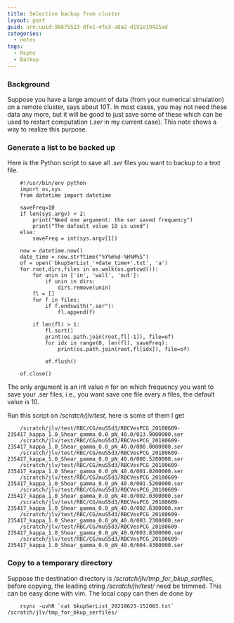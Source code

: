 ```yaml
---
title: Selective backup from cluster
layout: post
guid: urn:uuid:98675523-dfe1-4fe3-a0a2-d191e19425ad
categories:
  - notes
tags:
  - Rsync
  - Backup
---
```


### Background
Suppose you have a large amount of data (from your numerical simulation) on a remote cluster, says about 10T. 
In most cases, you may not need these data any more, but it will be good to just save some of these which can be used to restart computation (_.ser_  in my current case).
This note shows a way to realize this purpose.

### Generate a list to be backed up
Here is the Python script to save all _.ser_ files you want to backup to a text file.
```
    #!/usr/bin/env python
    import os,sys 
    from datetime import datetime
    
    saveFreq=10
    if len(sys.argv) < 2:
        print("Need one argument: the ser saved frequency")
        print("The dafault value 10 is used")
    else:
        saveFreq = int(sys.argv[1])
    
    now = datetime.now()
    date_time = now.strftime("%Y%m%d-%H%M%S")
    of = open('bkupSerList_'+date_time+'.txt', 'a')
    for root,dirs,files in os.walk(os.getcwd()): 
        for unin in ['in', 'wall', 'out']:
            if unin in dirs:
                dirs.remove(unin)
        fl = []
        for f in files: 
            if f.endswith(".ser"):
                fl.append(f)
        
        if len(fl) > 1:
            fl.sort()
            print(os.path.join(root,fl[-1]), file=of)
            for idx in range(0, len(fl), saveFreq):
                print(os.path.join(root,fl[idx]), file=of)
    
            of.flush()
    
    of.close()
```

The only argument is an int value _n_ for on which frequency you want to save your .ser files, 
i.e., you want save one file every _n_ files, the default value is 10.

Run this script on _/scratch/jlv/test_, here is some of them I get 
```
    /scratch/jlv/test/RBC/CG/muS5d3/RBCVesPCG_20180609-235417_kappa_1.0_Shear_gamma_0.0_pN_40.0/013.9000000.ser
    /scratch/jlv/test/RBC/CG/muS5d3/RBCVesPCG_20180609-235417_kappa_1.0_Shear_gamma_0.0_pN_40.0/000.0000000.ser
    /scratch/jlv/test/RBC/CG/muS5d3/RBCVesPCG_20180609-235417_kappa_1.0_Shear_gamma_0.0_pN_40.0/000.5200000.ser
    /scratch/jlv/test/RBC/CG/muS5d3/RBCVesPCG_20180609-235417_kappa_1.0_Shear_gamma_0.0_pN_40.0/001.0200000.ser
    /scratch/jlv/test/RBC/CG/muS5d3/RBCVesPCG_20180609-235417_kappa_1.0_Shear_gamma_0.0_pN_40.0/001.5200000.ser
    /scratch/jlv/test/RBC/CG/muS5d3/RBCVesPCG_20180609-235417_kappa_1.0_Shear_gamma_0.0_pN_40.0/002.0300000.ser
    /scratch/jlv/test/RBC/CG/muS5d3/RBCVesPCG_20180609-235417_kappa_1.0_Shear_gamma_0.0_pN_40.0/002.6300000.ser
    /scratch/jlv/test/RBC/CG/muS5d3/RBCVesPCG_20180609-235417_kappa_1.0_Shear_gamma_0.0_pN_40.0/003.2300000.ser
    /scratch/jlv/test/RBC/CG/muS5d3/RBCVesPCG_20180609-235417_kappa_1.0_Shear_gamma_0.0_pN_40.0/003.8300000.ser
    /scratch/jlv/test/RBC/CG/muS5d3/RBCVesPCG_20180609-235417_kappa_1.0_Shear_gamma_0.0_pN_40.0/004.4300000.ser
```


### Copy to a temporary directory
Suppose the destination directory is _/scratch/jlv/tmp_for_bkup_serfiles_, before copying, 
the leading string _/scratch/jlv/test/_ need be trimmed. This can be easy done with vim.
The local copy can then de done by
```
    rsync -uvhR `cat bkupSerList_20210623-152003.txt` /scratch/jlv/tmp_for_bkup_serfiles/
```
